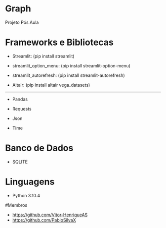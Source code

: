 # Graph

Projeto Pós Aula


# Frameworks e Bibliotecas 

- Streamlit: (pip install streamlit)

- streamlit_option_menu: (pip install streamlit-option-menu)

- streamlit_autorefresh: (pip install streamlit-autorefresh)

- Altair: (pip install altair vega_datasets)

-----------------------------------------------------------

- Pandas

- Requests

- Json

- Time

# Banco de Dados

- SQLITE

# Linguagens

- Python 3.10.4

#Membros

- https://github.com/Vitor-HenriqueAS
- https://github.com/PabloSilvaX

